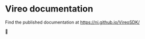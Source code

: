 # Vireo documentation

Find the published documentation at https://ni.github.io/VireoSDK/

:hatching_chick:
